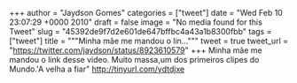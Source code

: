 
+++
author = "Jaydson Gomes"
categories = ["tweet"]
date = "Wed Feb 10 23:07:29 +0000 2010"
draft = false
image = "No media found for this Tweet"
slug = "45392de9f7d2e601de647bffbc4a43a1b8300fbb"
tags = ["tweet"]
title = """Minha mãe me mandou o lin..."""
tweet = true
tweet_url = "https://twitter.com/jaydson/status/8923610579"
+++
Minha mãe me mandou o link desse video. Muito massa,um dos primeiros clipes do Mundo.'A velha a fiar" http://tinyurl.com/ydtdjxe
